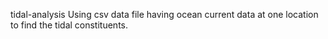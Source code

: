 tidal-analysis
Using csv data file having ocean current data at one location to find the tidal constituents.
